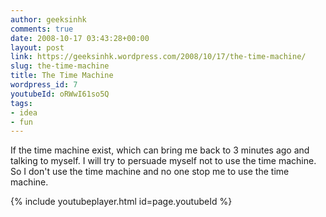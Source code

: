 ```yaml
---
author: geeksinhk
comments: true
date: 2008-10-17 03:43:28+00:00
layout: post
link: https://geeksinhk.wordpress.com/2008/10/17/the-time-machine/
slug: the-time-machine
title: The Time Machine
wordpress_id: 7
youtubeId: oRWwI61so5Q
tags: 
- idea
- fun
---
```


If the time machine exist, which can bring me back to 3 minutes ago and talking to myself.
I will try to persuade myself not to use the time machine.
So I don't use the time machine and no one stop me to use the time machine.

{% include youtubeplayer.html id=page.youtubeId %}
